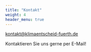 ```yaml
---
title: "Kontakt"
weight: 4
header_menu: true
---
```


[kontakt@klimaentscheid-fuerth.de](mailto:kontakt@klimaentscheid-fuerth.de)


Kontaktieren Sie uns gerne per E-Mail!
